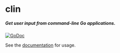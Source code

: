 [docimg]:https://godoc.org/github.com/ardnew/clin?status.svg
[docurl]:https://godoc.org/github.com/ardnew/clin

# clin
##### Get user input from command-line Go applications.

[![GoDoc][docimg]][docurl]

See the [documentation][docurl] for usage.
